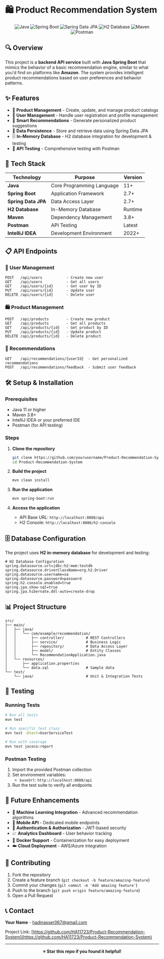 # 🛍️ Product Recommendation System

<div align="center">
  
![Java](https://img.shields.io/badge/Java-%23ED8B00.svg?style=for-the-badge&logo=openjdk&logoColor=white)
![Spring Boot](https://img.shields.io/badge/Spring%20Boot-6DB33F?style=for-the-badge&logo=spring&logoColor=white)
![Spring Data JPA](https://img.shields.io/badge/Spring%20Data%20JPA-6DB33F?style=for-the-badge&logo=spring&logoColor=white)
![H2 Database](https://img.shields.io/badge/H2%20Database-1021FF?style=for-the-badge&logo=h2&logoColor=white)
![Maven](https://img.shields.io/badge/Maven-C71A36?style=for-the-badge&logo=apache-maven&logoColor=white)
![Postman](https://img.shields.io/badge/Postman-FF6C37?style=for-the-badge&logo=postman&logoColor=white)

</div>

## 🔍 Overview

This project is a **backend API service** built with **Java Spring Boot** that mimics the behavior of a basic recommendation engine, similar to what you'd find on platforms like **Amazon**. The system provides intelligent product recommendations based on user preferences and behavior patterns.

## ✨ Features

- 🛒 **Product Management** - Create, update, and manage product catalogs
- 👥 **User Management** - Handle user registration and profile management
- 🎯 **Smart Recommendations** - Generate personalized product suggestions
- 💾 **Data Persistence** - Store and retrieve data using Spring Data JPA
- 🗄️ **In-Memory Database** - H2 database integration for development & testing
- 🔧 **API Testing** - Comprehensive testing with Postman

## 🚀 Tech Stack

<div align="center">

| Technology | Purpose | Version |
|------------|---------|---------|
| **Java** | Core Programming Language | 11+ |
| **Spring Boot** | Application Framework | 2.7+ |
| **Spring Data JPA** | Data Access Layer | 2.7+ |
| **H2 Database** | In-Memory Database | Runtime |
| **Maven** | Dependency Management | 3.8+ |
| **Postman** | API Testing | Latest |
| **IntelliJ IDEA** | Development Environment | 2022+ |

</div>

## 📋 API Endpoints

### 👤 User Management
```
POST   /api/users           - Create new user
GET    /api/users           - Get all users
GET    /api/users/{id}      - Get user by ID
PUT    /api/users/{id}      - Update user
DELETE /api/users/{id}      - Delete user
```

### 🛍️ Product Management
```
POST   /api/products        - Create new product
GET    /api/products        - Get all products
GET    /api/products/{id}   - Get product by ID
PUT    /api/products/{id}   - Update product
DELETE /api/products/{id}   - Delete product
```

### 🎯 Recommendations
```
GET    /api/recommendations/{userId}  - Get personalized recommendations
POST   /api/recommendations/feedback  - Submit user feedback
```

## 🛠️ Setup & Installation

### Prerequisites
- Java 11 or higher
- Maven 3.8+
- IntelliJ IDEA or your preferred IDE
- Postman (for API testing)

### Steps
1. **Clone the repository**
   ```bash
   git clone https://github.com/yourusername/Product-Recommendation-System.git
   cd Product-Recommendation-System
   ```

2. **Build the project**
   ```bash
   mvn clean install
   ```

3. **Run the application**
   ```bash
   mvn spring-boot:run
   ```

4. **Access the application**
   - API Base URL: `http://localhost:8080/api`
   - H2 Console: `http://localhost:8080/h2-console`

## 🗄️ Database Configuration

The project uses **H2 in-memory database** for development and testing:

```properties
# H2 Database Configuration
spring.datasource.url=jdbc:h2:mem:testdb
spring.datasource.driverClassName=org.h2.Driver
spring.datasource.username=sa
spring.datasource.password=password
spring.h2.console.enabled=true
spring.jpa.show-sql=true
spring.jpa.hibernate.ddl-auto=create-drop
```

## 📊 Project Structure

```
src/
├── main/
│   ├── java/
│   │   └── com/example/recommendation/
│   │       ├── controller/          # REST Controllers
│   │       ├── service/             # Business Logic
│   │       ├── repository/          # Data Access Layer
│   │       ├── model/               # Entity Classes
│   │       └── RecommendationApplication.java
│   └── resources/
│       ├── application.properties
│       └── data.sql                 # Sample data
└── test/
    └── java/                        # Unit & Integration Tests
```

## 🧪 Testing

### Running Tests
```bash
# Run all tests
mvn test

# Run specific test class
mvn test -Dtest=UserServiceTest

# Run with coverage
mvn test jacoco:report
```

### Postman Testing
1. Import the provided Postman collection
2. Set environment variables:
   - `baseUrl`: `http://localhost:8080/api`
3. Run the test suite to verify all endpoints

## 🔮 Future Enhancements

- 🤖 **Machine Learning Integration** - Advanced recommendation algorithms
- 📱 **Mobile API** - Dedicated mobile endpoints
- 🔐 **Authentication & Authorization** - JWT-based security
- 📈 **Analytics Dashboard** - User behavior tracking
- 🐳 **Docker Support** - Containerization for easy deployment
- ☁️ **Cloud Deployment** - AWS/Azure integration

## 🤝 Contributing

1. Fork the repository
2. Create a feature branch (`git checkout -b feature/amazing-feature`)
3. Commit your changes (`git commit -m 'Add amazing feature'`)
4. Push to the branch (`git push origin feature/amazing-feature`)
5. Open a Pull Request



## 📞 Contact

**Your Name** - hadinasser067@gmail.com

Project Link: [https://github.com/HA11723/Product-Recommendation-System](https://github.com/HA11723/Product-Recommendation-System)

---

<div align="center">
  
**⭐ Star this repo if you found it helpful!**

</div>

